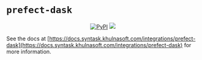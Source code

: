 # `prefect-dask`

<p align="center">
    <a href="https://pypi.python.org/pypi/prefect-dask/" alt="PyPI version">
        <img alt="PyPI" src="https://img.shields.io/pypi/v/prefect-dask?color=26272B&labelColor=090422"></a>
    <a href="https://pepy.tech/badge/prefect-dask/" alt="Downloads">
        <img src="https://img.shields.io/pypi/dm/prefect-dask?color=26272B&labelColor=090422" /></a>
</p>

See the docs at [https://docs.syntask.khulnasoft.com/integrations/prefect-dask](https://docs.syntask.khulnasoft.com/integrations/prefect-dask) for more information.
